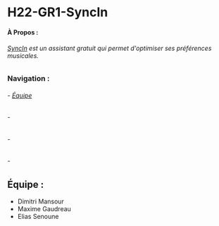# H22-GR1-SyncIn
#### À Propos :
###### [SyncIn](https://github.com/LesGrailleurs/H22-GR1-SyncIn) est un assistant gratuit qui permet d'optimiser ses préférences musicales.

### Navigation :
###### - [Équipe](https://github.com/LesGrailleurs/H22-GR1-SyncIn#%C3%A9quipe-)
###### - [](https://github.com/LesGrailleurs/H22-GR1-SyncIn#%C3%A9quipe-)
###### - [](https://github.com/LesGrailleurs/H22-GR1-SyncIn#%C3%A9quipe-)
###### - [](https://github.com/LesGrailleurs/H22-GR1-SyncIn#%C3%A9quipe-)

## Équipe :
- Dimitri Mansour
- Maxime Gaudreau
- Elias Senoune
